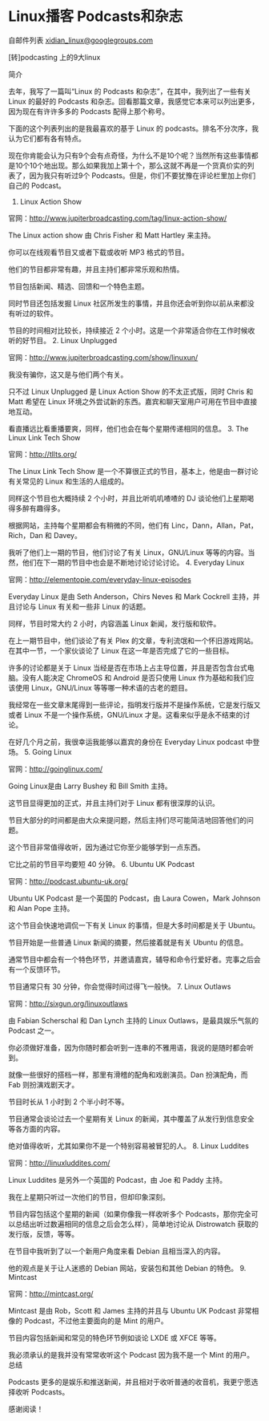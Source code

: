 # Linux播客 Podcasts和杂志

自邮件列表 xidian_linux@googlegroups.com
 
[转]podcasting 上的9大linux 

简介

去年，我写了一篇叫“Linux 的 Podcasts 和杂志”，在其中，我列出了一些有关 Linux 的最好的 Podcasts 和杂志。回看那篇文章，我感觉它本来可以列出更多，因为现在有许许多多的 Podcasts 配得上那个称号。

下面的这个列表列出的是我最喜欢的基于 Linux 的 podcasts。排名不分次序，我认为它们都有各有特点。

现在你肯能会认为只有9个会有点奇怪，为什么不是10个呢？当然所有这些事情都是10个10个地出现。那么如果我加上第十个，那么这就不再是一个货真价实的列表了，因为我只有听过9个 Podcasts。但是，你们不要犹豫在评论栏里加上你们自己的 Podcast。
1. Linux Action Show

官网：http://www.jupiterbroadcasting.com/tag/linux-action-show/

The Linux action show 由 Chris Fisher 和 Matt Hartley 来主持。

你可以在线观看节目又或者下载或收听 MP3 格式的节目。

他们的节目都非常有趣，并且主持们都非常乐观和热情。

节目包括新闻、精选、回馈和一个特色主题。

同时节目还包括发掘 Linux 社区所发生的事情，并且你还会听到你以前从来都没有听过的软件。

节目的时间相对比较长，持续接近 2 个小时。这是一个非常适合你在工作时候收听的好节目。
2. Linux Unplugged

官网：http://www.jupiterbroadcasting.com/show/linuxun/

我没有骗你，这又是与他们两个有关。

只不过 Linux Unplugged 是 Linux Action Show 的不太正式版，同时 Chris 和 Matt 希望在 Linux 环境之外尝试新的东西。嘉宾和聊天室用户可用在节目中直接地互动。

看直播远比看重播要爽，同样，他们也会在每个星期传递相同的信息。
3. The Linux Link Tech Show

官网：http://tllts.org/

The Linux Link Tech Show 是一个不算很正式的节目，基本上，他是由一群讨论有关常见的 Linux 和生活的人组成的。

同样这个节目也大概持续 2 个小时，并且比听叽叽喳喳的 DJ 谈论他们上星期喝得多醉有趣得多。

根据网站，主持每个星期都会有稍微的不同，他们有 Linc，Dann，Allan，Pat，Rich，Dan 和 Davey。

我听了他们上一期的节目，他们讨论了有关 Linux，GNU/Linux 等等的内容。当然，他们在下一期的节目中也会是不断地讨论讨论讨论。
4. Everyday Linux

官网：http://elementopie.com/everyday-linux-episodes

Everyday Linux 是由 Seth Anderson，Chirs Neves 和 Mark Cockrell 主持，并且讨论与 Linux 有关和一些非 Linux 的话题。

同样，节目时常大约 2 小时，内容涵盖 Linux 新闻，发行版和软件。

在上一期节目中，他们谈论了有关 Plex 的文章，专利流氓和一个怀旧游戏网站。在其中一节，一个家伙谈论了 Linux 在这一年是否完成了它的一些目标。

许多的讨论都是关于 Linux 当经是否在市场上占主导位置，并且是否包含台式电脑。没有人能决定 ChromeOS 和 Android 是否只使用 Linux 作为基础和我们应该使用 Linux，GNU/Linux 等等哪一种术语的古老的题目。

我经常在一些文章末尾得到一些评论，指明发行版并不是操作系统，它是发行版又或者 Linux 不是一个操作系统，GNU/Linux 才是。这看来似乎是永不结束的讨论。

在好几个月之前，我很幸运我能够以嘉宾的身份在 Everyday Linux podcast 中登场。
5. Going Linux

官网：http://goinglinux.com/

Going Linux是由 Larry Bushey 和 Bill Smith 主持。

这节目显得更加的正式，并且主持们对于 Linux 都有很深厚的认识。

节目大部分的时间都是由大众来提问题，然后主持们尽可能简洁地回答他们的问题。

这个节目非常值得收听，因为通过它你至少能够学到一点东西。

它比之前的节目平均要短 40 分钟。
6. Ubuntu UK Podcast

官网：http://podcast.ubuntu-uk.org/

Ubuntu UK Podcast 是一个英国的 Podcast，由 Laura Cowen，Mark Johnson 和 Alan Pope 主持。

这个节目会快速地调侃一下有关 Linux 的事情，但是大多时间都是关于 Ubuntu。

节目开始是一些普通 Linux 新闻的摘要，然后接着就是有关 Ubuntu 的信息。

通常节目中都会有一个特色环节，并邀请嘉宾，辅导和命令行爱好者。完事之后会有一个反馈环节。

节目通常只有 30 分钟，你会觉得时间过得飞一般快。
7. Linux Outlaws

官网：http://sixgun.org/linuxoutlaws

由 Fabian Scherschal 和 Dan Lynch 主持的 Linux Outlaws，是最具娱乐气氛的 Podcast 之一。

你必须做好准备，因为你随时都会听到一连串的不雅用语，我说的是随时都会听到。

就像一些很好的搭档一样，那里有滑稽的配角和戏剧演员。Dan 扮演配角，而 Fab 则扮演戏剧天才。

节目时长从 1 小时到 2 个半小时不等。

节目通常会谈论过去一个星期有关 Linux 的新闻，其中覆盖了从发行到信息安全等各方面的内容。

绝对值得收听，尤其如果你不是一个特别容易被冒犯的人。
8. Linux Luddites

官网：http://linuxluddites.com/

Linux Luddites 是另外一个英国的 Podcast，由 Joe 和 Paddy 主持。

我在上星期只听过一次他们的节目，但却印象深刻。

节目内容包括这个星期的新闻（如果你像我一样收听多个 Podcasts，那你完全可以总结出听过数遍相同的信息之后会怎么样），简单地讨论从 Distrowatch 获取的发行版，反馈，等等。

在节目中我听到了以一个新用户角度来看 Debian 且相当深入的内容。

他的观点是关于让人迷惑的 Debian 网站，安装包和其他 Debian 的特色。
9. Mintcast

官网：http://mintcast.org/

Mintcast 是由 Rob，Scott 和 James 主持的并且与 Ubuntu UK Podcast 非常相像的 Podcast，不过他主要面向的是 Mint 的用户。

节目内容包括新闻和常见的特色环节例如谈论 LXDE 或 XFCE 等等。

我必须承认的是我并没有常常收听这个 Podcast 因为我不是一个 Mint 的用户。
总结

Podcasts 更多的是娱乐和推送新闻，并且相对于收听普通的收音机，我更宁愿选择收听 Podcasts。

感谢阅读！